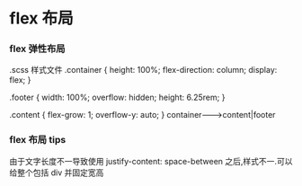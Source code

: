 # flex 布局

### flex 弹性布局

.scss 样式文件
.container {
height: 100%;
flex-direction: column;
display: flex;
}

.footer {
width: 100%;
overflow: hidden;
height: 6.25rem;
}

.content {
flex-grow: 1;
overflow-y: auto;
}
container--->content|footer

### flex 布局 tips

由于文字长度不一导致使用 justify-content: space-between 之后,样式不一.可以给整个包括 div 并固定宽高
